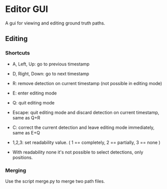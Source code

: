 # Editor GUI

A gui for viewing and editing ground truth paths.

## Editing

### Shortcuts

* A, Left, Up: go to previous timestamp
* D, Right, Down: go to next timestamp
* R: remove detection on current timestamp (not possible in editing mode)
* E: enter editing mode
* Q: quit editing mode
* Escape: quit editing mode and discard detection on current timestamp, same as Q+R
* C: correct the current detection and leave editing mode immediately, same as E+Q
* 1,2,3: set readability value. ( 1 == completely, 2 == partially, 3 == none )

* With readability none it's not possible to select detections, only positions.

### Merging

Use the script merge.py to merge two path files.

